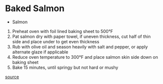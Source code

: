 # Baked Salmon

* Salmon

1. Preheat oven with foil lined baking sheet to 500°F
1. Pat salmon dry with paper towel, if uneven thickness, cut half of thin side and place under to get even thickness
1. Rub with olive oil and season heavily with salt and pepper, or apply alternate glaze if applicable
1. Reduce oven temperature to 300°F and place salmon skin side down on baking sheet
1. Bake 15 minutes, until springy but not hard or mushy

[source](https://www.americastestkitchen.com/recipes/4127-oven-roasted-salmon)
